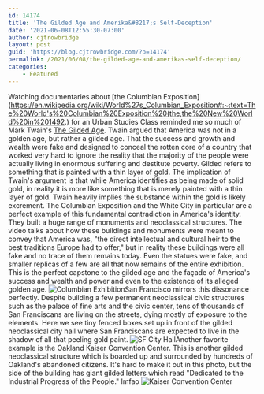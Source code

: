 ```yaml
---
id: 14174
title: 'The Gilded Age and Amerika&#8217;s Self-Deception'
date: '2021-06-08T12:55:30-07:00'
author: cjtrowbridge
layout: post
guid: 'https://blog.cjtrowbridge.com/?p=14174'
permalink: /2021/06/08/the-gilded-age-and-amerikas-self-deception/
categories:
    - Featured
---
```


Watching documentaries about [the Columbian Exposition](https://en.wikipedia.org/wiki/World%27s_Columbian_Exposition#:~:text=The%20World's%20Columbian%20Exposition%20(the,the%20New%20World%20in%201492.) for an Urban Studies Class reminded me so much of Mark Twain's [The Gilded Age](https://en.wikipedia.org/wiki/The_Gilded_Age:_A_Tale_of_Today). Twain argued that America was not in a golden age, but rather a gilded age. That the success and growth and wealth were fake and designed to conceal the rotten core of a country that worked very hard to ignore the reality that the majority of the people were actually living in enormous suffering and destitute poverty. Gilded refers to something that is painted with a thin layer of gold. The implication of Twain's argument is that while America identifies as being made of solid gold, in reality it is more like something that is merely painted with a thin layer of gold. Twain heavily implies the substance within the gold is likely excrement. The Columbian Exposition and the White City in particular are a perfect example of this fundamental contradiction in America's identity. They built a huge range of monuments and neoclassical structures. The video talks about how these buildings and monuments were meant to convey that America was, "the direct intellectual and cultural heir to the best traditions Europe had to offer," but in reality these buildings were all fake and no trace of them remains today. Even the statues were fake, and smaller replicas of a few are all that now remains of the entire exhibition. This is the perfect capstone to the gilded age and the façade of America's success and wealth and power and even to the existence of its alleged golden age. ![Columbian Exhibition](https://blog.cjtrowbridge.com/wp-content/uploads/2021/06/Columbian-Exhibition-1-1.png)San Francisco mirrors this dissonance perfectly. Despite building a few permanent neoclassical civic structures such as the palace of fine arts and the civic center, tens of thousands of San Franciscans are living on the streets, dying mostly of exposure to the elements. Here we see tiny fenced boxes set up in front of the gilded neoclassical city hall where San Franciscans are expected to live in the shadow of all that peeling gold paint. ![SF City Hall](https://blog.cjtrowbridge.com/wp-content/uploads/2021/06/SF-City-Hall-1-1.png)Another favorite example is the Oakland Kaiser Convention Center. This is another gilded neoclassical structure which is boarded up and surrounded by hundreds of Oakland's abandoned citizens. It's hard to make it out in this photo, but the side of the building has giant gilded letters which read "Dedicated to the Industrial Progress of the People." lmfao ![Kaiser Convention Center](https://blog.cjtrowbridge.com/wp-content/uploads/2021/06/kaiser-convention-center-1-1.jpg)
